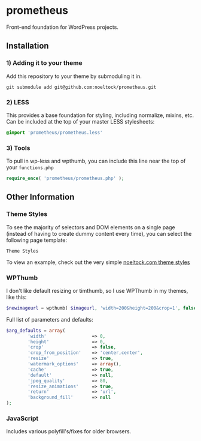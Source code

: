 prometheus
==========

Front-end foundation for WordPress projects.

## Installation

### 1) Adding it to your theme

Add this repository to your theme by submoduling it in.

```
git submodule add git@github.com:noeltock/prometheus.git
```

### 2) LESS

This provides a base foundation for styling, including normalize, mixins, etc. Can be included at the top of your master LESS stylesheets:

```css
@import 'prometheus/prometheus.less' 
```

### 3) Tools

To pull in wp-less and wpthumb, you can include this line near the top of your `functions.php`

```php
require_once( 'prometheus/prometheus.php' );
```

## Other Information

### Theme Styles

To see the majority of selectors and DOM elements on a single page (instead of having to create dummy content every time), you can select the following page template:

```
Theme Styles
```

To view an example, check out the very simple [noeltock.com theme styles](http://www.noeltock.com/theme-styles/)

### WPThumb

I don't like default resizing or timthumb, so I use WPThumb in my themes, like this:

```php
$newimageurl = wpthumb( $imageurl, 'width=200&height=200&crop=1', false );
```

Full list of parameters and defaults:

```php
$arg_defaults = array(
    	'width' 				=> 0,
    	'height'				=> 0,
    	'crop'					=> false,
    	'crop_from_position' 	=> 'center,center',
    	'resize'				=> true,
    	'watermark_options' 	=> array(),
    	'cache'					=> true,
    	'default'				=> null,
    	'jpeg_quality' 			=> 80,
    	'resize_animations' 	=> true,
    	'return' 				=> 'url',
    	'background_fill'		=> null
);
```

### JavaScript

Includes various polyfill's/fixes for older browsers.